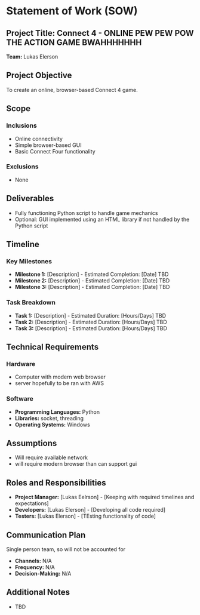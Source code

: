 # Statement of Work (SOW)

## Project Title: Connect 4 - ONLINE PEW PEW POW THE ACTION GAME BWAHHHHHHH

**Team:** Lukas Elerson

## Project Objective
To create an online, browser-based Connect 4 game.

## Scope

### Inclusions
- Online connectivity
- Simple browser-based GUI
- Basic Connect Four functionality

### Exclusions
- None

## Deliverables
- Fully functioning Python script to handle game mechanics
- Optional: GUI implemented using an HTML library if not handled by the Python script

## Timeline

### Key Milestones
- **Milestone 1:** [Description] - Estimated Completion: [Date]  TBD
- **Milestone 2:** [Description] - Estimated Completion: [Date]  TBD
- **Milestone 3:** [Description] - Estimated Completion: [Date]  TBD

### Task Breakdown
- **Task 1:** [Description] - Estimated Duration: [Hours/Days]  TBD
- **Task 2:** [Description] - Estimated Duration: [Hours/Days]  TBD
- **Task 3:** [Description] - Estimated Duration: [Hours/Days]  TBD

## Technical Requirements

### Hardware
- Computer with modern web browser
- server hopefully to be ran with AWS 

### Software
- **Programming Languages:** Python
- **Libraries:** socket, threading
- **Operating Systems:** Windows

## Assumptions
- Will require available network
- will require modern browser than can support gui

## Roles and Responsibilities
- **Project Manager:** [Lukas Eelrson] - [Keeping with required timelines and expectations]
- **Developers:** [Lukas Elerson] - [Developing all code required]
- **Testers:** [Lukas Elerson] - [TEsting functionality of code]

## Communication Plan
Single person team, so will not be accounted for
- **Channels:** N/A
- **Frequency:** N/A
- **Decision-Making:** N/A

## Additional Notes
- TBD
